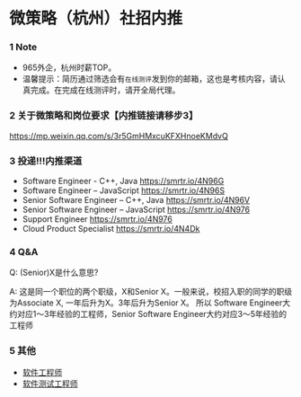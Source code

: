 # 微策略（杭州）社招内推
### 1 Note
- 965外企，杭州时薪TOP。
- 温馨提示：简历通过筛选会有`在线测评`发到你的邮箱，这也是考核内容，请认真完成。在完成在线测评时，请开全局代理。

### 2 关于微策略和岗位要求【内推链接请移步3】
https://mp.weixin.qq.com/s/3r5GmHMxcuKFXHnoeKMdvQ

### 3 投递!!!内推渠道
- Software Engineer - C++, Java   https://smrtr.io/4N96G
- Software Engineer – JavaScript  https://smrtr.io/4N96S
- Senior Software Engineer – C++, Java  https://smrtr.io/4N96V 
- Senior Software Engineer – JavaScript https://smrtr.io/4N976 
- Support Engineer   https://smrtr.io/4N976
- Cloud Product Specialist   https://smrtr.io/4N4Dk


### 4 Q&A
Q: (Senior)X是什么意思?

A: 这是同一个职位的两个职级，X和Senior X。一般来说，校招入职的同学的职级为Associate X, 一年后升为X。3年后升为Senior X。
所以 Software Engineer大约对应1～3年经验的工程师，Senior Software Engineer大约对应3～5年经验的工程师

### 5 其他
  - [软件工程师](https://mp.weixin.qq.com/s/SZ7NoUYQ82nOqbmBDRAuOg)
  - [软件测试工程师](https://mp.weixin.qq.com/s/e-Jf0NGtZbmYlRDk68UcyQ)
